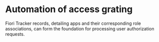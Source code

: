 # Automation of access grating

Fiori Tracker records, detailing apps and their corresponding role associations, can form the foundation for processing user authorization requests.
